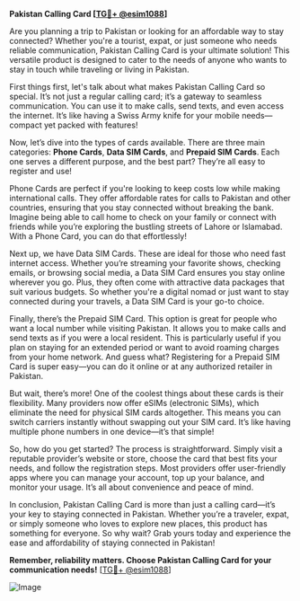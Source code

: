 **Pakistan Calling Card [[TG💪+ @esim1088](https://t.me/s/esim1088)]**

Are you planning a trip to Pakistan or looking for an affordable way to stay connected? Whether you're a tourist, expat, or just someone who needs reliable communication, Pakistan Calling Card is your ultimate solution! This versatile product is designed to cater to the needs of anyone who wants to stay in touch while traveling or living in Pakistan.

First things first, let's talk about what makes Pakistan Calling Card so special. It’s not just a regular calling card; it’s a gateway to seamless communication. You can use it to make calls, send texts, and even access the internet. It’s like having a Swiss Army knife for your mobile needs—compact yet packed with features!

Now, let’s dive into the types of cards available. There are three main categories: **Phone Cards**, **Data SIM Cards**, and **Prepaid SIM Cards**. Each one serves a different purpose, and the best part? They’re all easy to register and use!

Phone Cards are perfect if you're looking to keep costs low while making international calls. They offer affordable rates for calls to Pakistan and other countries, ensuring that you stay connected without breaking the bank. Imagine being able to call home to check on your family or connect with friends while you’re exploring the bustling streets of Lahore or Islamabad. With a Phone Card, you can do that effortlessly!

Next up, we have Data SIM Cards. These are ideal for those who need fast internet access. Whether you’re streaming your favorite shows, checking emails, or browsing social media, a Data SIM Card ensures you stay online wherever you go. Plus, they often come with attractive data packages that suit various budgets. So whether you're a digital nomad or just want to stay connected during your travels, a Data SIM Card is your go-to choice.

Finally, there’s the Prepaid SIM Card. This option is great for people who want a local number while visiting Pakistan. It allows you to make calls and send texts as if you were a local resident. This is particularly useful if you plan on staying for an extended period or want to avoid roaming charges from your home network. And guess what? Registering for a Prepaid SIM Card is super easy—you can do it online or at any authorized retailer in Pakistan.

But wait, there’s more! One of the coolest things about these cards is their flexibility. Many providers now offer eSIMs (electronic SIMs), which eliminate the need for physical SIM cards altogether. This means you can switch carriers instantly without swapping out your SIM card. It’s like having multiple phone numbers in one device—it’s that simple!

So, how do you get started? The process is straightforward. Simply visit a reputable provider’s website or store, choose the card that best fits your needs, and follow the registration steps. Most providers offer user-friendly apps where you can manage your account, top up your balance, and monitor your usage. It’s all about convenience and peace of mind.

In conclusion, Pakistan Calling Card is more than just a calling card—it’s your key to staying connected in Pakistan. Whether you’re a traveler, expat, or simply someone who loves to explore new places, this product has something for everyone. So why wait? Grab yours today and experience the ease and affordability of staying connected in Pakistan!

**Remember, reliability matters. Choose Pakistan Calling Card for your communication needs!** [[TG💪+ @esim1088](https://t.me/s/esim1088)]

![Image](https://i.postimg.cc/Y0z9fWf4/image.png)